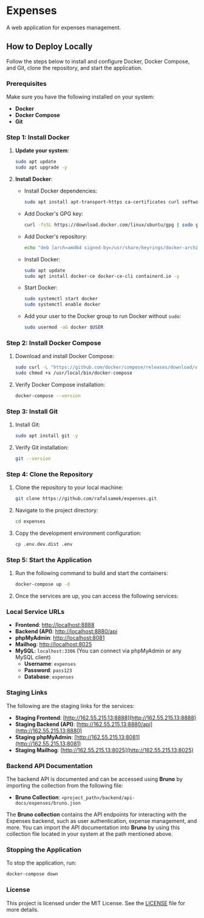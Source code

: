 # Expenses
A web application for expenses management.

## How to Deploy Locally

Follow the steps below to install and configure Docker, Docker Compose, and Git, clone the repository, and start the application.

### Prerequisites

Make sure you have the following installed on your system:
- **Docker**
- **Docker Compose**
- **Git**

### Step 1: Install Docker

1. **Update your system**:
    ```bash
    sudo apt update
    sudo apt upgrade -y
    ```

2. **Install Docker**:
    - Install Docker dependencies:
      ```bash
      sudo apt install apt-transport-https ca-certificates curl software-properties-common -y
      ```
    - Add Docker's GPG key:
      ```bash
      curl -fsSL https://download.docker.com/linux/ubuntu/gpg | sudo gpg --dearmor -o /usr/share/keyrings/docker-archive-keyring.gpg
      ```
    - Add Docker's repository:
      ```bash
      echo "deb [arch=amd64 signed-by=/usr/share/keyrings/docker-archive-keyring.gpg] https://download.docker.com/linux/ubuntu focal stable" | sudo tee /etc/apt/sources.list.d/docker.list > /dev/null
      ```
    - Install Docker:
      ```bash
      sudo apt update
      sudo apt install docker-ce docker-ce-cli containerd.io -y
      ```

    - Start Docker:
      ```bash
      sudo systemctl start docker
      sudo systemctl enable docker
      ```

    - Add your user to the Docker group to run Docker without `sudo`:
      ```bash
      sudo usermod -aG docker $USER
      ```

### Step 2: Install Docker Compose

1. Download and install Docker Compose:
   ```bash
   sudo curl -L "https://github.com/docker/compose/releases/download/v2.20.0/docker-compose-$(uname -s)-$(uname -m)" -o /usr/local/bin/docker-compose
   sudo chmod +x /usr/local/bin/docker-compose
   ```

2. Verify Docker Compose installation:
   ```bash
   docker-compose --version
   ```

### Step 3: Install Git

1. Install Git:
   ```bash
   sudo apt install git -y
   ```

2. Verify Git installation:
   ```bash
   git --version
    ```

### Step 4: Clone the Repository

1. Clone the repository to your local machine:
   ```bash
   git clone https://github.com/rafalsamek/expenses.git
   ```

2. Navigate to the project directory:
   ```bash
   cd expenses
   ```

3. Copy the development environment configuration:
   ```bash
   cp .env.dev.dist .env
   ```

### Step 5: Start the Application

1. Run the following command to build and start the containers:
   ```bash
   docker-compose up -d
   ```

2. Once the services are up, you can access the following services:

### Local Service URLs

- **Frontend**: [http://localhost:8888](http://localhost:8888)
- **Backend (API)**: [http://localhost:8880/api](http://localhost:8880/api)
- **phpMyAdmin**: [http://localhost:8081](http://localhost:8081)
- **Mailhog**: [http://localhost:8025](http://localhost:8025)
- **MySQL**: `localhost:3306` (You can connect via phpMyAdmin or any MySQL client)
    - **Username**: `expenses`
    - **Password**: `pass123`
    - **Database**: `expenses`

### Staging Links

The following are the staging links for the services:

- **Staging Frontend**: [http://162.55.215.13:8888](http://162.55.215.13:8888)
- **Staging Backend (API)**: [http://162.55.215.13:8880/api](http://162.55.215.13:8880)
- **Staging phpMyAdmin**: [http://162.55.215.13:8081](http://162.55.215.13:8081)
- **Staging Mailhog**: [http://162.55.215.13:8025](http://162.55.215.13:8025)

### Backend API Documentation

The backend API is documented and can be accessed using **Bruno** by importing the collection from the following file:

- **Bruno Collection**: `<project_path>/backend/api-docs/expenses/bruno.json`

The **Bruno collection** contains the API endpoints for interacting with the Expenses backend,
such as user authentication, expense management, and more.
You can import the API documentation into **Bruno** by using this collection file located in your system
at the path mentioned above.


### Stopping the Application

To stop the application, run:
   ```bash
   docker-compose down
   ```

### License

This project is licensed under the MIT License. See the [LICENSE](LICENSE) file for more details.
